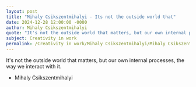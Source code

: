 ```yaml
---
layout: post
title: "Mihaly Csikszentmihalyi - Its not the outside world that"
date: 2024-12-28 12:00:00 -0000
author: Mihaly Csikszentmihalyi
quote: "It's not the outside world that matters, but our own internal processes, the way we interact with it."
subject: Creativity in work
permalink: /Creativity in work/Mihaly Csikszentmihalyi/Mihaly Csikszentmihalyi - Its not the outside world that
---
```


It's not the outside world that matters, but our own internal processes, the way we interact with it.

- Mihaly Csikszentmihalyi
